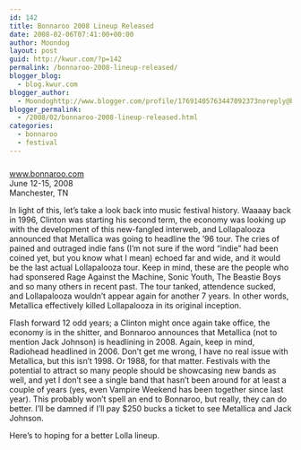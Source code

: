 ```yaml
---
id: 142
title: Bonnaroo 2008 Lineup Released
date: 2008-02-06T07:41:00+00:00
author: Moondog
layout: post
guid: http://kwur.com/?p=142
permalink: /bonnaroo-2008-lineup-released/
blogger_blog:
  - blog.kwur.com
blogger_author:
  - Moondoghttp://www.blogger.com/profile/17691405763447092373noreply@blogger.com
blogger_permalink:
  - /2008/02/bonnaroo-2008-lineup-released.html
categories:
  - bonnaroo
  - festival
---
```

<div class="pf-content">
  <p>
    <a onblur="try {parent.deselectBloggerImageGracefully();} catch(e) {}" href="http://www.kwur.com/blog/uploaded_images/bonnaroo08-738501.JPG"><img style="margin: 0px auto 10px; display: block; text-align: center; cursor: pointer;" src="http://www.kwur.com/blog/uploaded_images/bonnaroo08-738494.JPG" alt="" border="0" /></a><a href="www.bonnaroo.com">www.bonnaroo.com</a><br />June 12-15, 2008<br />Manchester, TN
  </p>
  
  <p>
    In light of this, let’s take a look back into music festival history. Waaaay back in 1996, Clinton was starting his second term, the economy was looking up with the development of this new-fangled interweb, and Lollapalooza announced that Metallica was going to headline the ’96 tour. The cries of pained and outraged indie fans (I’m not sure if the word “indie” had been coined yet, but you know what I mean) echoed far and wide, and it would be the last actual Lollapalooza tour. Keep in mind, these are the people who had sponsered Rage Against the Machine, Sonic Youth, The Beastie Boys and so many others in recent past. The tour tanked, attendence sucked, and Lollapalooza wouldn’t appear again for another 7 years. In other words, Metallica effectively killed Lollapalooza in its original inception.
  </p>
  
  <p>
    Flash forward 12 odd years; a Clinton might once again take office, the economy is in the shitter, and Bonnaroo announces that Metallica (not to mention Jack Johnson) is headlining in 2008. Again, keep in mind, Radiohead headlined in 2006. Don’t get me wrong, I have no real issue with Metallica, but this isn’t 1998. Or 1988, for that matter. Festivals with the potential to attract so many people should be showcasing new bands as well, and yet I don’t see a single band that hasn’t been around for at least a couple of years (yes, even Vampire Weekend has been together since last year). This probably won’t spell an end to Bonnaroo, but really, they can do better. I’ll be damned if I’ll pay $250 bucks a ticket to see Metallica and Jack Johnson.
  </p>
  
  <p>
    Here’s to hoping for a better Lolla lineup.
  </p>
</div>